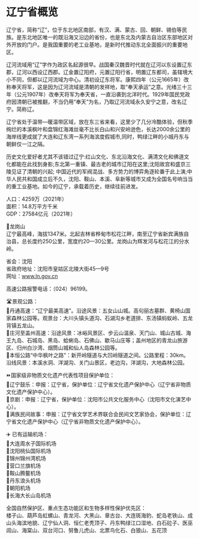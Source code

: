 # 辽宁省概览  
辽宁省，简称“辽”，位于东北地区南部，有汉、满、蒙古、回、朝鲜、锡伯等民族。是东北地区唯一的既沿海又沿边的省份，也是东北及内蒙古自治区东部地区对外开放的门户。是我国重要的老工业基地，是新时代推动东北全面振兴的重要地区。  

辽河流域用“辽”字作为政区名起源很早。战国秦汉魏晋时代就在辽河以东设置辽东郡，辽河以西设辽西郡。辽金置辽阳府，元置辽阳行省，明置辽东都司，虽辖境大小不同，但都以辽河流域为中心。清初设辽东将军。康熙四年（公元1665年）改称奉天将军，这是因为辽河流域是清朝的发祥地，取“奉天承运”之意。光绪三十三年（公元1907年）改奉天将军为奉天省，一直沿袭到北洋时代。1929年国民党政府因清朝已被推翻，不当仍用“奉天”为名，乃取辽河流域永久安宁之意，改名辽宁。简称辽。  

辽宁省处于温带—暖温带区域，放在东三省来看，这里少了几分冷酷体验，但秋季绚烂的本溪枫叶和盘锦红海滩丝毫不比长白山和兴安岭逊色，长达2000余公里的海岸线更成就了大连和辽东湾一系列海滨度假城市,同时，鸭绿江畔的小城丹东与朝鲜仅一江之隔。

历史文化爱好者尤其不该错过辽宁:红山文化、东北沿海文化、满清文化和佛道文化都能在此找到身影;东北第一重镇、最古老的城市辽阳在这里;沈阳故宫和盛京三陵见证了清朝的兴起; 中国近代的军阀混战、多方势力的博弈角逐轮番于此上演;中华人民共和国成立后不久，沈阳、鞍山、本溪、阜新等城市又成为全国名号响当当的重工业基地。如今的辽宁，承载着历史，继续往前进发。  
  
人口：4259万（2021年）  
面积：14.8万平方千米  
GDP：27584亿元（2021年）  

🌋龙岗山  
辽宁最高峰，海拔1347米。北起吉林省桦甸市松花江畔，南至辽宁省新宾满族自治县，总长度约250公里，宽度约20—30公里。龙岗山为辉发河与松花江的分水岭。  

省会：沈阳  
省政府地址：沈阳市皇姑区北陵大街45—9号  
网址：<a href="http://www.ln.gov.cn" target="_blank">www.ln.gov.cn</a>  

高速公路报警电话：（024）96199。  

🛣️景观公路：  
🔸丹通高速：“辽宁最美高速”。沿途风景：五女山山城。高句丽古墓群、黄椅山国家森林公园等。观景台：大川头镇头道沟、石湖沟乡老道排、东汤镇蚂蚁岭、五龙背镇五龙山。  
🔸庄河至盖州高速：沿途风景：冰峪风景区、步云山温泉、天门山、城山古城、海王九岛、石城岛、黑岛、蛤蜊岛、石佛山、歇马山庄等；盖州地区的青龙山旅游区、归州白沙湾、烟筒山城和仙人岛森林公园等。  
🔸本恒公路“中华枫叶之路”：新开岭隧道与大凹岭隧道之间。公路里程：30km。沿线风景：本溪水洞、洋湖沟、关门山景区，老边沟，洋湖沟，大地森林公园。  

⏩国家级非物质文化遗产代表性项目保护单位：  
🔸辽宁鼓乐：申报：辽宁省，保护单位：辽宁省文化遗产保护中心（辽宁省非物质文化遗产保护中心）。  
🔸京剧：申报：辽宁省，保护单位：沈阳市公共文化服务中心（沈阳市文化演艺中心）。  
🔸满族民间故事：申报：辽宁省文学艺术界联合会民间文艺家协会，保护单位：辽宁省文化遗产保护中心（辽宁省非物质文化遗产保护中心）。  

✈️ 已有运输机场：  
🔸大连周水子国际机场  
🔸沈阳桃仙国际机场  
🔸锦州锦州湾机场  
🔸营口兰旗机场  
🔸鞍山腾鳌机场  
🔸丹东浪头机场  
🔸朝阳机场  
🔸长海大长山岛机场  

全国自然保护区、重点生态功能区和生物多样性保护优先区：  
楼子山、葫芦岛虹螺山、青龙河、大黑山、章古台、大连斑海豹、蛇岛老铁山、成山头海滨地貌、辽宁仙人洞、恒仁老秃顶子、丹东鸭绿江口湿地、白石砬子、医巫闾山、海棠山、双台河口、努鲁儿虎山、北票鸟化石、白狼山、五花顶  
